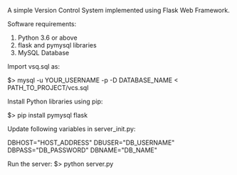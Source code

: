 A simple Version Control System implemented using Flask Web Framework.

Software requirements:
1) Python 3.6 or above
2) flask and pymysql libraries
3) MySQL Database

Import vsq.sql as:

$> mysql -u YOUR_USERNAME -p -D DATABASE_NAME < PATH_TO_PROJECT/vcs.sql

Install Python libraries using pip:

$> pip install pymysql flask

Update following variables in server_init.py:

DBHOST="HOST_ADDRESS"
DBUSER="DB_USERNAME"
DBPASS="DB_PASSWORD"
DBNAME="DB_NAME"

Run the server:
$> python server.py
